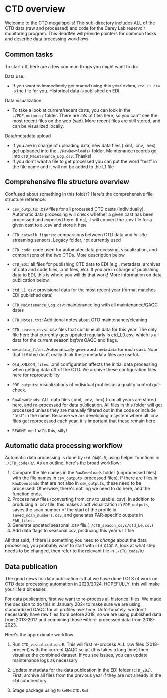 # CTD overview

Welcome to the CTD megalopolis! This sub-directory includes ALL of the CTD data (raw and processed) and code for the Carey Lab reservoir monitoring program. This ReadMe will provide pointers for common tasks and describe data processing workflows.

## Common tasks

To start off, here are a few common things you might want to do:

Data use:

-   If you want to immediately get started using this year's data, `ctd_L1.csv` is the file for you. Historical data is published on EDI.

Data visualization:

-   To take a look at current/recent casts, you can look in the `./PDF_outputs/` folder. There are *lots* of files here, so you can't see the most recent files on the web (sad). More recent files are still stored, and can be visualized locally.

Data/metadata upload

-   If you are in charge of uploading data, new data files (.xml, .cnv, .hex) get uploaded into the `./RawDownloads/` folder. Maintenance records go into `CTD_Maintenance_Log.csv`. Thanks!
-   If you don't want a file to get processed you can put the word "test" in the file name and it will not be added to the L1 file

## Comprehensive file structure overview

Confused about something in this folder? Here's the comprehensive file structure reference:

-   `csv_outputs`: .csv files for all processed CTD casts (individually). Automatic data processing will check whether a given cast has been processed and exported here. If not, it will convert the .cnv file for a given cast to a .csv and store it here

-   `CTD_catwalk_figures`: comparisons between CTD data and *in-situ* streaming sensors. Legacy folder, not currently used

-   `CTD_code`: code used for automated data processing, visualization, and comparisons of the two CTDs. More description below

-   `CTD_EDI`: all files for publishing CTD data to EDI (e.g., metadata, archives of data and code files, .xml files, etc). If you are in charge of publishing data to EDI, this is where you will do that work! More information on data publication below.

-   `ctd_L1.csv`: provisional data for the most recent year (format matches EDI published data)

-   `CTD_Maintenance_Log.csv`: maintenance log with all maintenance/QAQC dates

-   `CTD_Notes.txt`: Additional notes about CTD maintenance/cleaning

-   `CTD_season_csvs`: .csv files that combine all data for this year. The only file here that currently gets updated regularly is ctd_L0.csv, which is all data for the current season *before* QAQC and flags.

-   `metadata_files`: Automatically generated metadata for each cast. Note that I (Abby) don't really think these metadata files are useful...

-   `Old_XMLCON_files`: .xml configuration affects the initial data processing when getting data off of the CTD. We archive these configuration files here for reproducibility

-   `PDF_outputs`: Visualizations of individual profiles as a quality control gut-check.

-   `RawDownloads`: ALL data files (.xml, .cnv, .hex) from all years are stored here, and re-processed for data publication. All files in this folder will get processed unless they are manually filtered out in the code or include "test" in the name. Because we are developing a system where all .cnv files get reprocessed each year, it is important that these remain here.

-   `README.md`: that's this, silly!

## Automatic data processing workflow

Automatic data processing is done by `ctd_QAQC.R`, using helper functions in `./CTD_code/R/`. As an outline, here's the broad workflow:

1.  Compare the file names in the `RawDownloads` folder (unprocessed files) with the file names in `csv_outputs` (processed files). If there are files in `RawDownloads` that are not also in `csv_outputs`, these need to be processed! Otherwise, there's nothing we need to do here, and the function ends.
2.  Process new files (converting from .cnv to usable .csv). In addition to producing a .csv file, this makes a pdf visualization in `PDF_outputs`, saves the scan number of the start of the profile in `saved_scan_numbers.csv`, and generates PAR-specific outputs in `PAR_files`.
3.  Generate updated seasonal .csv file (`./CTD_season_csvs/ctd_L0.csv`)
4.  Add data flags to seasonal csv, producing this year's L1 file

All that said, if there is something you need to *change* about the data processing, you probably want to start with `ctd_QAQC.R`, look at what step needs to be changed, then refer to the relevant file in `./CTD_code/R/`.

## Data publication

The good news for data publication is that we have done LOTS of work on CTD data processing automation in 2023/2024. HOPEFULLY, this will make your life a bit easier.

For data publication, first we want to re-process all historical files. We made the decision to do this in January 2024 to make sure we are using standardized QAQC for all profiles over time. Unfortunately, we don't necessarily have raw files from before 2018, so we are using published data from 2013-2017 and combining those with re-processed data from 2018-2023.

Here's the approximate workflow:

1.  Run `CTD_visualization.R`. This will first re-process ALL raw files (2018-present) with the current QAQC script (this takes a long time) then visualize the combined dataset. If you see issues, you can update maintenance logs as necessary

2.  Update metadata for the data publication in the EDI folder (`CTD_EDI`). First, archive all files from the previous year if they are not already in the `old` subdirectory

3.  Stage package using `MakeEMLCTD.Rmd`
